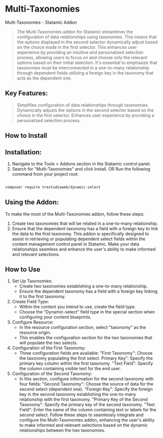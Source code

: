 # Multi-Taxonomies

Multi-Taxonomies - Statamic Addon

> The Multi-Taxonomies addon for Statamic streamlines the configuration of data relationships using taxonomies. This means that the options displayed in the second selector dynamically adjust based on the choice made in the first selector.
> This enhances user experience by providing an intuitive and personalized selection process, allowing users to focus on and choose only the relevant options based on their initial selection.
> It's essential to emphasize that taxonomies must be interconnected in a one-to-many relationship through dependent fields utilizing a foreign key in the taxonomy that acts as the dependent one.


## Key Features:

> Simplifies configuration of data relationships through taxonomies.
> Dynamically adjusts the options in the second selector based on the choice in the first selector.
> Enhances user experience by providing a personalized selection process.



## How to Install
## Installation:
1. Navigate to the Tools > Addons section in the Statamic control panel.
2. Search for "Multi-Taxonomies" and click Install.
   OR
Run the following command from your project root:

```  bash 

composer require trestudioweb/dynamic-select

```


## Using the Addon:
To make the most of the Multi-Taxonomies addon, follow these steps:
1. Create two taxonomies that will be related in a one-to-many relationship.
2. Ensure that the dependent taxonomy has a field with a foreign key to link the data to the first taxonomy.
This addon is specifically designed to assist in retrieving or populating dependent select fields within the content management control panel in Statamic. Make your data relationships seamless and enhance the user's ability to make informed and relevant selections.


## How to Use


1. Set Up Taxonomies:
   - Create two taxonomies establishing a one-to-many relationship.
   - Ensure the dependent taxonomy has a field with a foreign key linking it to the first taxonomy.
2. Create Field Type:
   - Within the content you intend to use, create the field type.
   - Choose the "Dynamic-select" field type in the special section when configuring your content blueprints.
3. Configure Resource:
   - In the resource configuration section, select "taxonomy" as the resource origin.
   - This enables the configuration section for the two taxonomies that will populate the two selects.
4. Configuration of the First Taxonomy:
   - Three configuration fields are available:
        "First Taxonomy": Choose the taxonomy populating the first select.
        Primary Key": Specify the primary key column within the first taxonomy.
        "Text Field": Specify the column containing visible text for the end user.
5. Configuration of the Second Taxonomy:
    - In this section, configure information for the second taxonomy with four fields:
        "Second Taxonomy": Choose the source of data for the second select (dependent one).
        "Foreign Key": Specify the foreign key in the second taxonomy establishing the one-to-many relationship with the first taxonomy.
        "Primary Key of the Second Taxonomy": Specify the primary key of the second taxonomy.
        "Text Field": Enter the name of the column containing text or labels for the second select.
        Follow these steps to seamlessly integrate and configure the Multi-Taxonomies addon, enhancing the user's ability to make informed and relevant selections based on the dynamic relationships between the two taxonomies.


